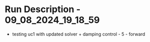 # Run Description - 09_08_2024_19_18_59

- testing uc1 with updated solver + damping control - 5 - forward

